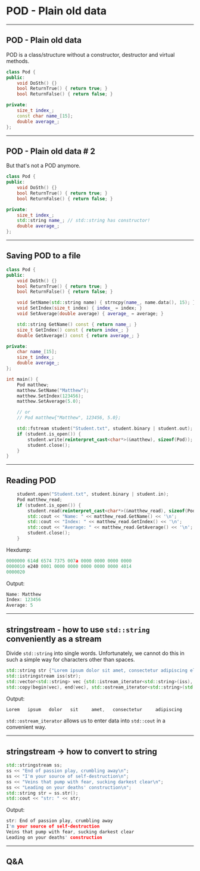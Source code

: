 <!-- .slide: data-background="#111111" -->

# POD - Plain old data

___

## POD - Plain old data

POD is a class/structure without a constructor, destructor and virtual methods.

```C++
class Pod {
public:
    void DoSth() {}
    bool ReturnTrue() { return true; }
    bool ReturnFalse() { return false; }

private:
    size_t index_;
    const char name_[15];
    double average_;
};
```
<!-- .element: class="fragment fade-in" -->

___

## POD - Plain old data # 2

But that's not a POD anymore.

```C++
class Pod {
public:
    void DoSth() {}
    bool ReturnTrue() { return true; }
    bool ReturnFalse() { return false; }

private:
    size_t index_;
    std::string name_; // std::string has constructor!
    double average_;
};
```
<!-- .element: class="fragment fade-in" -->

___
<!-- .slide: style="font-size: 0.9em" -->

## Saving POD to a file

```C++
class Pod {
public:
    void DoSth() {}
    bool ReturnTrue() { return true; }
    bool ReturnFalse() { return false; }

    void SetName(std::string name) { strncpy(name_, name.data(), 15); }
    void SetIndex(size_t index) { index_ = index; }
    void SetAverage(double average) { average_ = average; }

    std::string GetName() const { return name_; }
    size_t GetIndex() const { return index_; }
    double GetAverage() const { return average_; }

private:
    char name_[15];
    size_t index_;
    double average_;
};

int main() {
    Pod matthew;
    matthew.SetName("Matthew");
    matthew.SetIndex(123456);
    matthew.SetAverage(5.0);

    // or
    // Pod matthew{"Matthew", 123456, 5.0};

    std::fstream student("Student.txt", student.binary | student.out);
    if (student.is_open()) {
        student.write(reinterpret_cast<char*>(&matthew), sizeof(Pod));
        student.close();
    }
}
```
<!-- .element: class="fragment fade-in" -->

___
<!-- .slide: style="font-size: 0.9em" -->

## Reading POD

```C++
    student.open("Student.txt", student.binary | student.in);
    Pod matthew_read;
    if (student.is_open()) {
        student.read(reinterpret_cast<char*>(&matthew_read), sizeof(Pod));
        std::cout << "Name: " << matthew_read.GetName() << '\n';
        std::cout << "Index: " << matthew_read.GetIndex() << '\n';
        std::cout << "Average: " << matthew_read.GetAverage() << '\n';
        student.close();
    }
```
<!-- .element: class="fragment fade-in" -->

Hexdump:
<!-- .element: class="fragment fade-in" -->

```C++
0000000 614d 6574 7375 007a 0000 0000 0000 0000
0000010 e240 0001 0000 0000 0000 0000 0000 4014
0000020
```
<!-- .element: class="fragment fade-in" -->

Output:
<!-- .element: class="fragment fade-in" -->

```C++
Name: Matthew
Index: 123456
Average: 5
```
<!-- .element: class="fragment fade-in" -->

___
<!-- .slide: style="font-size: 0.9em" -->

## stringstream - how to use `std::string` conveniently as a stream

Divide `std::string` into single words. Unfortunately, we cannot do this in such a simple way for characters other than spaces.

```C++
std::string str {"Lorem ipsum dolor sit amet, consectetur adipiscing elit, sed do eiusmod tempor incididunt ut labore et dolore magna aliqua."};
std::istringstream iss(str);
std::vector<std::string> vec {std::istream_iterator<std::string>(iss), {}};
std::copy(begin(vec), end(vec), std::ostream_iterator<std::string>(std::cout, "\t"));
```
<!-- .element: class="fragment fade-in" -->

Output:
<!-- .element: class="fragment fade-in" -->

```C++
Lorem   ipsum   dolor   sit     amet,   consectetur     adipiscing      elit,   sed     do      eiusmod tempor  incididunt      ut      labore  et      dolore  magna   aliqua.
```
<!-- .element: class="fragment fade-in" -->

`std::ostream_iterator` allows us to enter data into `std::cout` in a convenient way.
<!-- .element: class="fragment fade-in" -->

___

## stringstream -> how to convert to string

```C++
std::stringstream ss;
ss << "End of passion play, crumbling away\n";
ss << "I'm your source of self-destruction\n";
ss << "Veins that pump with fear, sucking darkest clear\n";
ss << "Leading on your deaths' construction\n";
std::string str = ss.str();
std::cout << "str: " << str;
```
<!-- .element: class="fragment fade-in" -->

Output:
<!-- .element: class="fragment fade-in" -->

```cpp
str: End of passion play, crumbling away
I'm your source of self-destruction
Veins that pump with fear, sucking darkest clear
Leading on your deaths' construction
```
<!-- .element: class="fragment fade-in" -->

___

## Q&A
